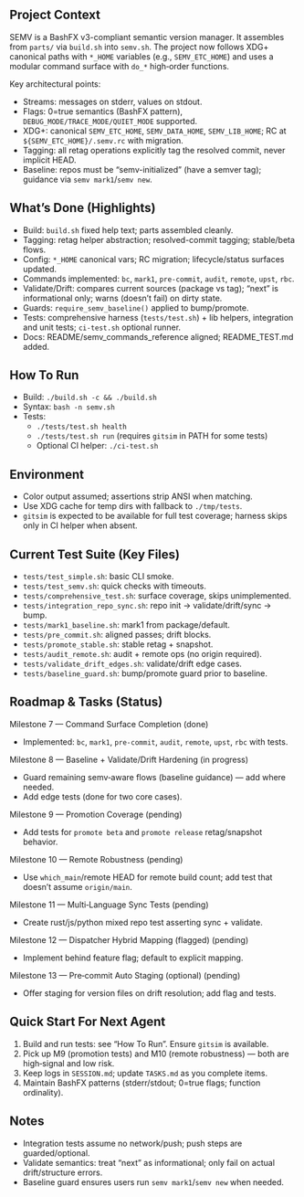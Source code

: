 ## Project Context

SEMV is a BashFX v3-compliant semantic version manager. It assembles from `parts/` via `build.sh` into `semv.sh`. The project now follows XDG+ canonical paths with `*_HOME` variables (e.g., `SEMV_ETC_HOME`) and uses a modular command surface with `do_*` high‑order functions.

Key architectural points:
- Streams: messages on stderr, values on stdout.
- Flags: 0=true semantics (BashFX pattern), `DEBUG_MODE/TRACE_MODE/QUIET_MODE` supported.
- XDG+: canonical `SEMV_ETC_HOME`, `SEMV_DATA_HOME`, `SEMV_LIB_HOME`; RC at `${SEMV_ETC_HOME}/.semv.rc` with migration.
- Tagging: all retag operations explicitly tag the resolved commit, never implicit HEAD.
- Baseline: repos must be “semv-initialized” (have a semver tag); guidance via `semv mark1`/`semv new`.

## What’s Done (Highlights)
- Build: `build.sh` fixed help text; parts assembled cleanly.
- Tagging: retag helper abstraction; resolved-commit tagging; stable/beta flows.
- Config: `*_HOME` canonical vars; RC migration; lifecycle/status surfaces updated.
- Commands implemented: `bc`, `mark1`, `pre-commit`, `audit`, `remote`, `upst`, `rbc`.
- Validate/Drift: compares current sources (package vs tag); “next” is informational only; warns (doesn’t fail) on dirty state.
- Guards: `require_semv_baseline()` applied to bump/promote.
- Tests: comprehensive harness (`tests/test.sh`) + lib helpers, integration and unit tests; `ci-test.sh` optional runner.
- Docs: README/semv_commands_reference aligned; README_TEST.md added.

## How To Run
- Build: `./build.sh -c && ./build.sh`
- Syntax: `bash -n semv.sh`
- Tests:
  - `./tests/test.sh health`
  - `./tests/test.sh run` (requires `gitsim` in PATH for some tests)
  - Optional CI helper: `./ci-test.sh`

## Environment
- Color output assumed; assertions strip ANSI when matching.
- Use XDG cache for temp dirs with fallback to `./tmp/tests`.
- `gitsim` is expected to be available for full test coverage; harness skips only in CI helper when absent.

## Current Test Suite (Key Files)
- `tests/test_simple.sh`: basic CLI smoke.
- `tests/test_semv.sh`: quick checks with timeouts.
- `tests/comprehensive_test.sh`: surface coverage, skips unimplemented.
- `tests/integration_repo_sync.sh`: repo init → validate/drift/sync → bump.
- `tests/mark1_baseline.sh`: mark1 from package/default.
- `tests/pre_commit.sh`: aligned passes; drift blocks.
- `tests/promote_stable.sh`: stable retag + snapshot.
- `tests/audit_remote.sh`: audit + remote ops (no origin required).
- `tests/validate_drift_edges.sh`: validate/drift edge cases.
- `tests/baseline_guard.sh`: bump/promote guard prior to baseline.

## Roadmap & Tasks (Status)

Milestone 7 — Command Surface Completion (done)
- Implemented: `bc`, `mark1`, `pre-commit`, `audit`, `remote`, `upst`, `rbc` with tests.

Milestone 8 — Baseline + Validate/Drift Hardening (in progress)
- Guard remaining semv‑aware flows (baseline guidance) — add where needed.
- Add edge tests (done for two core cases).

Milestone 9 — Promotion Coverage (pending)
- Add tests for `promote beta` and `promote release` retag/snapshot behavior.

Milestone 10 — Remote Robustness (pending)
- Use `which_main`/remote HEAD for remote build count; add test that doesn’t assume `origin/main`.

Milestone 11 — Multi‑Language Sync Tests (pending)
- Create rust/js/python mixed repo test asserting sync + validate.

Milestone 12 — Dispatcher Hybrid Mapping (flagged) (pending)
- Implement behind feature flag; default to explicit mapping.

Milestone 13 — Pre‑commit Auto Staging (optional) (pending)
- Offer staging for version files on drift resolution; add flag and tests.

## Quick Start For Next Agent
1) Build and run tests: see “How To Run”. Ensure `gitsim` is available.
2) Pick up M9 (promotion tests) and M10 (remote robustness) — both are high‑signal and low risk.
3) Keep logs in `SESSION.md`; update `TASKS.md` as you complete items.
4) Maintain BashFX patterns (stderr/stdout; 0=true flags; function ordinality).

## Notes
- Integration tests assume no network/push; push steps are guarded/optional.
- Validate semantics: treat “next” as informational; only fail on actual drift/structure errors.
- Baseline guard ensures users run `semv mark1`/`semv new` when needed.

